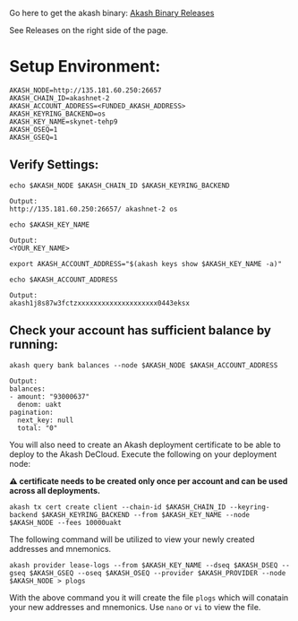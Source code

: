 Go here to get the akash binary: [Akash Binary Releases](https://github.com/ovrclk/akash)

See Releases on the right side of the page.  

# Setup Environment:
```
AKASH_NODE=http://135.181.60.250:26657
AKASH_CHAIN_ID=akashnet-2
AKASH_ACCOUNT_ADDRESS=<FUNDED_AKASH_ADDRESS>
AKASH_KEYRING_BACKEND=os
AKASH_KEY_NAME=skynet-tehp9
AKASH_OSEQ=1
AKASH_GSEQ=1
```
## Verify Settings:
```
echo $AKASH_NODE $AKASH_CHAIN_ID $AKASH_KEYRING_BACKEND
```
```
Output:
http://135.181.60.250:26657/ akashnet-2 os
```
```
echo $AKASH_KEY_NAME
```
```
Output:
<YOUR_KEY_NAME>
```
```
export AKASH_ACCOUNT_ADDRESS="$(akash keys show $AKASH_KEY_NAME -a)"

echo $AKASH_ACCOUNT_ADDRESS

Output:
akash1j8s87w3fctzxxxxxxxxxxxxxxxxxxxx0443eksx
```

## Check your account has sufficient balance by running:
```
akash query bank balances --node $AKASH_NODE $AKASH_ACCOUNT_ADDRESS

Output:
balances:
- amount: "93000637"
  denom: uakt
pagination:
  next_key: null
  total: "0"
```
You will also need to create an Akash deployment certificate to be able to deploy to the Akash DeCloud.  Execute the following on your deployment node:

**:warning: certificate needs to be created only once per account and can be used across all deployments.**

```
akash tx cert create client --chain-id $AKASH_CHAIN_ID --keyring-backend $AKASH_KEYRING_BACKEND --from $AKASH_KEY_NAME --node $AKASH_NODE --fees 10000uakt
```

The following command will be utilized to view your newly created addresses and mnemonics.
```
akash provider lease-logs --from $AKASH_KEY_NAME --dseq $AKASH_DSEQ --gseq $AKASH_GSEQ --oseq $AKASH_OSEQ --provider $AKASH_PROVIDER --node $AKASH_NODE > plogs
```
With the above command you it will create the file ```plogs``` which will conatain your new addresses and mnemonics.  Use ```nano``` or ```vi``` to view the file.
